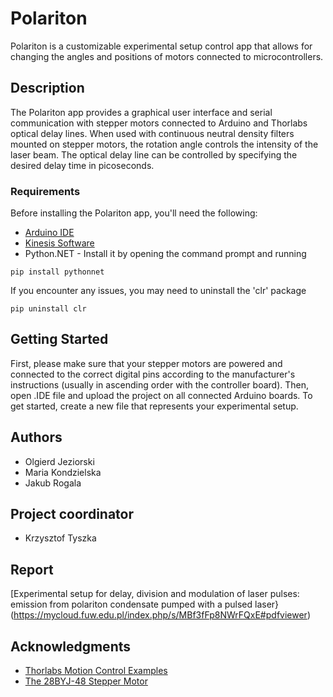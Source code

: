 # Polariton

Polariton is a customizable experimental setup control app that allows for changing the angles and positions of motors connected to microcontrollers.

## Description

The Polariton app provides a graphical user interface and serial communication with stepper motors connected to Arduino and Thorlabs optical delay lines. When used with continuous neutral density filters mounted on stepper motors, the rotation angle controls the intensity of the laser beam. The optical delay line can be controlled by specifying the desired delay time in picoseconds.

### Requirements

Before installing the Polariton app, you'll need the following:

* [Arduino IDE](https://www.arduino.cc/en/software)
* [Kinesis Software](https://www.thorlabs.com/newgrouppage9.cfm?objectgroup_id=10285)
* Python.NET - Install it by opening the command prompt and running
```
pip install pythonnet 
```

If you encounter any issues, you may need to uninstall the 'clr' package

```
pip uninstall clr
```

## Getting Started

First, please make sure that your stepper motors are powered and connected to the correct digital pins according to the manufacturer's instructions (usually in ascending order with the controller board). Then, open .IDE file and upload the project on all connected Arduino boards.
To get started, create a new file that represents your experimental setup.



## Authors

* Olgierd Jeziorski
* Maria Kondzielska
* Jakub Rogala

## Project coordinator

* Krzysztof Tyszka

## Report
[Experimental setup for delay, division and modulation of laser pulses:
emission from polariton condensate pumped with a pulsed laser}(https://mycloud.fuw.edu.pl/index.php/s/MBf3fFp8NWrFQxE#pdfviewer)

## Acknowledgments

* [Thorlabs Motion Control Examples](https://github.com/Thorlabs/Motion_Control_Examples)
* [The 28BYJ-48 Stepper Motor](https://lastminuteengineers.com/28byj48-stepper-motor-arduino-tutorial/)
